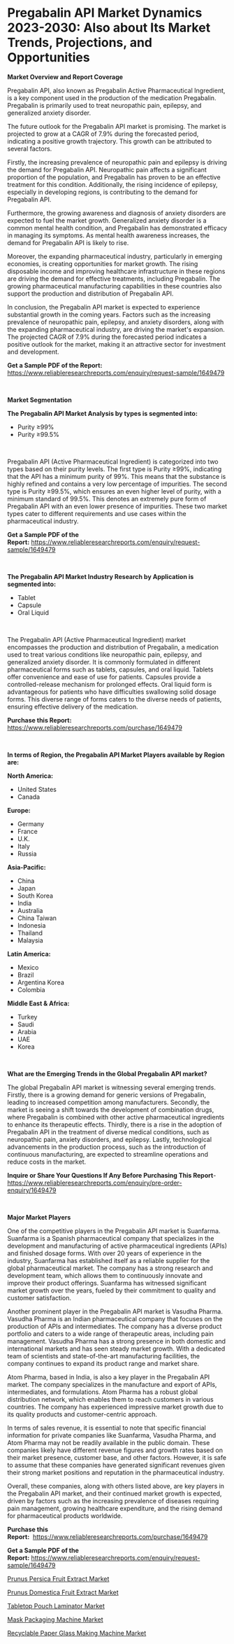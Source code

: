 <p><h1>Pregabalin API Market Dynamics 2023-2030: Also about Its Market Trends, Projections, and Opportunities</h1></p><p><strong>Market Overview and Report Coverage</strong></p>
<p><p>Pregabalin API, also known as Pregabalin Active Pharmaceutical Ingredient, is a key component used in the production of the medication Pregabalin. Pregabalin is primarily used to treat neuropathic pain, epilepsy, and generalized anxiety disorder.</p><p>The future outlook for the Pregabalin API market is promising. The market is projected to grow at a CAGR of 7.9% during the forecasted period, indicating a positive growth trajectory. This growth can be attributed to several factors.</p><p>Firstly, the increasing prevalence of neuropathic pain and epilepsy is driving the demand for Pregabalin API. Neuropathic pain affects a significant proportion of the population, and Pregabalin has proven to be an effective treatment for this condition. Additionally, the rising incidence of epilepsy, especially in developing regions, is contributing to the demand for Pregabalin API.</p><p>Furthermore, the growing awareness and diagnosis of anxiety disorders are expected to fuel the market growth. Generalized anxiety disorder is a common mental health condition, and Pregabalin has demonstrated efficacy in managing its symptoms. As mental health awareness increases, the demand for Pregabalin API is likely to rise.</p><p>Moreover, the expanding pharmaceutical industry, particularly in emerging economies, is creating opportunities for market growth. The rising disposable income and improving healthcare infrastructure in these regions are driving the demand for effective treatments, including Pregabalin. The growing pharmaceutical manufacturing capabilities in these countries also support the production and distribution of Pregabalin API.</p><p>In conclusion, the Pregabalin API market is expected to experience substantial growth in the coming years. Factors such as the increasing prevalence of neuropathic pain, epilepsy, and anxiety disorders, along with the expanding pharmaceutical industry, are driving the market's expansion. The projected CAGR of 7.9% during the forecasted period indicates a positive outlook for the market, making it an attractive sector for investment and development.</p></p>
<p><strong>Get a Sample PDF of the Report:</strong> <a href="https://www.reliableresearchreports.com/enquiry/request-sample/1649479">https://www.reliableresearchreports.com/enquiry/request-sample/1649479</a></p>
<p>&nbsp;</p>
<p><strong>Market Segmentation</strong></p>
<p><strong>The Pregabalin API Market Analysis by types is segmented into:</strong></p>
<p><ul><li>Purity ≥99%</li><li>Purity ≥99.5%</li></ul></p>
<p>&nbsp;</p>
<p><p>Pregabalin API (Active Pharmaceutical Ingredient) is categorized into two types based on their purity levels. The first type is Purity ≥99%, indicating that the API has a minimum purity of 99%. This means that the substance is highly refined and contains a very low percentage of impurities. The second type is Purity ≥99.5%, which ensures an even higher level of purity, with a minimum standard of 99.5%. This denotes an extremely pure form of Pregabalin API with an even lower presence of impurities. These two market types cater to different requirements and use cases within the pharmaceutical industry.</p></p>
<p><strong>Get a Sample PDF of the Report:</strong>&nbsp;<a href="https://www.reliableresearchreports.com/enquiry/request-sample/1649479">https://www.reliableresearchreports.com/enquiry/request-sample/1649479</a></p>
<p>&nbsp;</p>
<p><strong>The Pregabalin API Market Industry Research by Application is segmented into:</strong></p>
<p><ul><li>Tablet</li><li>Capsule</li><li>Oral Liquid</li></ul></p>
<p>&nbsp;</p>
<p><p>The Pregabalin API (Active Pharmaceutical Ingredient) market encompasses the production and distribution of Pregabalin, a medication used to treat various conditions like neuropathic pain, epilepsy, and generalized anxiety disorder. It is commonly formulated in different pharmaceutical forms such as tablets, capsules, and oral liquid. Tablets offer convenience and ease of use for patients. Capsules provide a controlled-release mechanism for prolonged effects. Oral liquid form is advantageous for patients who have difficulties swallowing solid dosage forms. This diverse range of forms caters to the diverse needs of patients, ensuring effective delivery of the medication.</p></p>
<p><strong>Purchase this Report:</strong>&nbsp; <a href="https://www.reliableresearchreports.com/purchase/1649479">https://www.reliableresearchreports.com/purchase/1649479</a></p>
<p>&nbsp;</p>
<p><strong>In terms of Region, the Pregabalin API Market Players available by Region are:</strong></p>
<p>
    <p> <strong> North America: </strong>
        <ul>
            <li>United States</li>
            <li>Canada</li>
        </ul>
        </p> 
    <p> <strong> Europe: </strong>
        <ul>
            <li>Germany</li>
            <li>France</li>
            <li>U.K.</li>
            <li>Italy</li>
            <li>Russia</li>
        </ul>
        </p> 
    <p> <strong> Asia-Pacific: </strong>
        <ul>
            <li>China</li>
            <li>Japan</li>
            <li>South Korea</li>
            <li>India</li>
            <li>Australia</li>
            <li>China Taiwan</li>
            <li>Indonesia</li>
            <li>Thailand</li>
            <li>Malaysia</li>
        </ul>
        </p> 
    <p> <strong> Latin America: </strong>
        <ul>
            <li>Mexico</li>
            <li>Brazil</li>
            <li>Argentina Korea</li>
            <li>Colombia</li>
        </ul>
        </p> 
    <p> <strong> Middle East & Africa: </strong>
        <ul>
            <li>Turkey</li>
            <li>Saudi</li>
            <li>Arabia</li>
            <li>UAE</li>
            <li>Korea</li>
        </ul>
    </p>
    </p>
<p>&nbsp;</p>
<p><strong>What are the Emerging Trends in the Global Pregabalin API market?</strong></p>
<p><p>The global Pregabalin API market is witnessing several emerging trends. Firstly, there is a growing demand for generic versions of Pregabalin, leading to increased competition among manufacturers. Secondly, the market is seeing a shift towards the development of combination drugs, where Pregabalin is combined with other active pharmaceutical ingredients to enhance its therapeutic effects. Thirdly, there is a rise in the adoption of Pregabalin API in the treatment of diverse medical conditions, such as neuropathic pain, anxiety disorders, and epilepsy. Lastly, technological advancements in the production process, such as the introduction of continuous manufacturing, are expected to streamline operations and reduce costs in the market.</p></p>
<p><strong>Inquire or Share Your Questions If Any Before Purchasing This Report</strong>- <a href="https://www.reliableresearchreports.com/enquiry/pre-order-enquiry/1649479">https://www.reliableresearchreports.com/enquiry/pre-order-enquiry/1649479</a></p>
<p>&nbsp;</p>
<p><strong>Major Market Players</strong></p>
<p><p>One of the competitive players in the Pregabalin API market is Suanfarma. Suanfarma is a Spanish pharmaceutical company that specializes in the development and manufacturing of active pharmaceutical ingredients (APIs) and finished dosage forms. With over 20 years of experience in the industry, Suanfarma has established itself as a reliable supplier for the global pharmaceutical market. The company has a strong research and development team, which allows them to continuously innovate and improve their product offerings. Suanfarma has witnessed significant market growth over the years, fueled by their commitment to quality and customer satisfaction.</p><p>Another prominent player in the Pregabalin API market is Vasudha Pharma. Vasudha Pharma is an Indian pharmaceutical company that focuses on the production of APIs and intermediates. The company has a diverse product portfolio and caters to a wide range of therapeutic areas, including pain management. Vasudha Pharma has a strong presence in both domestic and international markets and has seen steady market growth. With a dedicated team of scientists and state-of-the-art manufacturing facilities, the company continues to expand its product range and market share.</p><p>Atom Pharma, based in India, is also a key player in the Pregabalin API market. The company specializes in the manufacture and export of APIs, intermediates, and formulations. Atom Pharma has a robust global distribution network, which enables them to reach customers in various countries. The company has experienced impressive market growth due to its quality products and customer-centric approach.</p><p>In terms of sales revenue, it is essential to note that specific financial information for private companies like Suanfarma, Vasudha Pharma, and Atom Pharma may not be readily available in the public domain. These companies likely have different revenue figures and growth rates based on their market presence, customer base, and other factors. However, it is safe to assume that these companies have generated significant revenues given their strong market positions and reputation in the pharmaceutical industry.</p><p>Overall, these companies, along with others listed above, are key players in the Pregabalin API market, and their continued market growth is expected, driven by factors such as the increasing prevalence of diseases requiring pain management, growing healthcare expenditure, and the rising demand for pharmaceutical products worldwide.</p></p>
<p><strong>Purchase this Report:</strong>&nbsp;&nbsp;<a href="https://www.reliableresearchreports.com/purchase/1649479">https://www.reliableresearchreports.com/purchase/1649479</a></p>
<p></p>
<p><strong>Get a Sample PDF of the Report:</strong>&nbsp;<a href="https://www.reliableresearchreports.com/enquiry/request-sample/1649479">https://www.reliableresearchreports.com/enquiry/request-sample/1649479</a></p>
<p><p><a href="https://github.com/RichRobinson5/Market-Research-Report-List-2/blob/main/prunus-persica-fruit-extract-market.md">Prunus Persica Fruit Extract Market</a></p><p><a href="https://github.com/JameTravis/Market-Research-Report-List-2/blob/main/prunus-domestica-fruit-extract-market.md">Prunus Domestica Fruit Extract Market</a></p><p><a href="https://medium.com/@santosh99915121/tabletop-pouch-laminator-market-outlook-industry-overview-and-forecast-2023-to-2030-cd3563a68bf1">Tabletop Pouch Laminator Market</a></p><p><a href="https://medium.com/@s40138378/mask-packaging-machine-market-insight-market-trends-growth-forecasted-from-2023-to-2030-c431e391ff97">Mask Packaging Machine Market</a></p><p><a href="https://medium.com/@santo151299/recyclable-paper-glass-making-machine-market-outlook-industry-overview-and-forecast-2023-to-2030-d5f30080a474">Recyclable Paper Glass Making Machine Market</a></p></p>